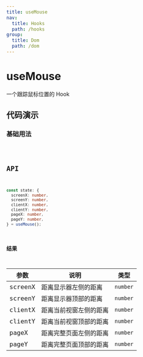 ```yaml
---
title: useMouse
nav:
  title: Hooks
  path: /hooks
group:
  title: Dom
  path: /dom
---
```


# useMouse

一个跟踪鼠标位置的 Hook

## 代码演示

### 基础用法

<code src="./demo/demo1.tsx" />

## API

```typescript
const state: {
  screenX: number, 
  screenY: number, 
  clientX: number, 
  clientY: number,
  pageX: number,
  pageY: number,
} = useMouse();
```

### 结果

| 参数    | 说明                   | 类型     |
|---------|------------------------|----------|
| screenX | 距离显示器左侧的距离   | `number` |
| screenY | 距离显示器顶部的距离   | `number` |
| clientX | 距离当前视窗左侧的距离 | `number` |
| clientY | 距离当前视窗顶部的距离 | `number` |
| pageX   | 距离完整页面左侧的距离 | `number` |
| pageY   | 距离完整页面顶部的距离 | `number` |

